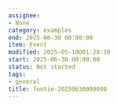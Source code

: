 ```yaml
---
assignee:
- None
category: examples
end: 2025-06-30 00:00:00
item: Event
modified: 2025-05-10@01:28:30
start: 2025-06-30 00:00:00
status: Not started
tags:
- general
title: footie-20250630000000
---
```


